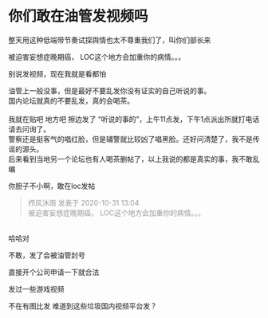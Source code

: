 # 你们敢在油管发视频吗


整天用这种低端带节奏试探舆情也太不尊重我们了，叫你们部长来<img id="aimg_arTRw" onclick="zoom(this, this.src, 0, 0, 0)" class="zoom" src="https://cdn.jsdelivr.net/gh/hishis/forum-master/public/images/patch.gif" onmouseover="img_onmouseoverfunc(this)" onload="thumbImg(this)" border="0" alt="" />

被迫害妄想症晚期癌， LOC这个地方会加重你的病情。。。

别说发视频，现在我就是看都怕

油管上一般没事，但是最好不要乱发你没有证实的自己听说的事。<br />
国内论坛就真的不要乱发，真的会喝茶。<br />
<br />
我就在贴吧 地方吧 擦边发了 “听说的事的”，上午11点发，下午1点派出所就打电话请去问询了。<br />
警察还是挺客气的唱红脸，但是辅警就比较凶了唱黑脸。还好问清楚了，我不是传谣的源头。<br />
后来看到当地另一个论坛也有人喝茶删帖了，以上我说的都是真实的事，我不敢乱编

你胆子不小啊，敢在loc发帖

<div class="quote"><blockquote><font color="#999999">栉风沐雨 发表于 2020-10-31 13:04</font><br />
<font color="#999999">被迫害妄想症晚期癌， LOC这个地方会加重你的病情。。。</font></blockquote></div><br />
哈哈对

不敢，发了会被油管封号<img id="aimg_O5P5d" onclick="zoom(this, this.src, 0, 0, 0)" class="zoom" src="https://cdn.jsdelivr.net/gh/hishis/forum-master/public/images/patch.gif" onmouseover="img_onmouseoverfunc(this)" onload="thumbImg(this)" border="0" alt="" />

直接开个公司申请一下就合法

发过一些游戏视频

不在有图比发 难道到这些垃圾国内视频平台发？
